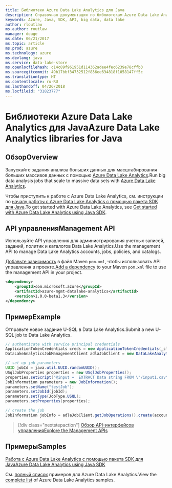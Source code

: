 ```yaml
---
title: Библиотеки Azure Data Lake Analytics для Java
description: Справочная документация по библиотекам Azure Data Lake Analytics для Java
keywords: Azure, Java, SDK, API, big data, data lake
author: rloutlaw
ms.author: routlaw
manager: douge
ms.date: 06/21/2017
ms.topic: article
ms.prod: azure
ms.technology: azure
ms.devlang: java
ms.service: data-lake-store
ms.openlocfilehash: c14c89f961951d114362adee4fec6239e78cffb3
ms.sourcegitcommit: 49b17bbf34732512f836ee634818f1058147ff5c
ms.translationtype: HT
ms.contentlocale: ru-RU
ms.lasthandoff: 04/26/2018
ms.locfileid: "31823777"
---
```

# <a name="azure-data-lake-analytics-libraries-for-java"></a><span data-ttu-id="562ad-104">Библиотеки Azure Data Lake Analytics для Java</span><span class="sxs-lookup"><span data-stu-id="562ad-104">Azure Data Lake Analytics libraries for Java</span></span>

## <a name="overview"></a><span data-ttu-id="562ad-105">Обзор</span><span class="sxs-lookup"><span data-stu-id="562ad-105">Overview</span></span>

<span data-ttu-id="562ad-106">Запускайте задания анализа больших данных для масштабирования больших массивов данных с помощью [Azure Data Lake Analytics](/azure/data-lake-analytics/data-lake-analytics-overview).</span><span class="sxs-lookup"><span data-stu-id="562ad-106">Run big data analysis jobs that scale to massive data sets with [Azure Data Lake Analytics](/azure/data-lake-analytics/data-lake-analytics-overview).</span></span>

<span data-ttu-id="562ad-107">Чтобы приступить к работе с Azure Data Lake Analytics, см. инструкции по [началу работы с Azure Data Lake Analytics с помощью пакета SDK для Java](/azure/data-lake-analytics/data-lake-analytics-get-started-java-sdk).</span><span class="sxs-lookup"><span data-stu-id="562ad-107">To get started with Azure Data Lake Analytics, see [Get started with Azure Data Lake Analytics using Java SDK](/azure/data-lake-analytics/data-lake-analytics-get-started-java-sdk).</span></span>

## <a name="management-api"></a><span data-ttu-id="562ad-108">API управления</span><span class="sxs-lookup"><span data-stu-id="562ad-108">Management API</span></span>

<span data-ttu-id="562ad-109">Используйте API управления для администрирования учетных записей, заданий, политик и каталогов Data Lake Analytics.</span><span class="sxs-lookup"><span data-stu-id="562ad-109">Use the management API to manage Data Lake Analytics accounts, jobs, policies, and catalogs.</span></span>

<span data-ttu-id="562ad-110">[Добавьте зависимость](https://maven.apache.org/guides/getting-started/index.html#How_do_I_use_external_dependencies) в файл Maven `pom.xml`, чтобы использовать API управления в проекте.</span><span class="sxs-lookup"><span data-stu-id="562ad-110">[Add a dependency](https://maven.apache.org/guides/getting-started/index.html#How_do_I_use_external_dependencies) to your Maven `pom.xml` file to use the management API in your project.</span></span>


```XML
<dependency>
    <groupId>com.microsoft.azure</groupId>
    <artifactId>azure-mgmt-datalake-analytics</artifactId>
    <version>1.0.0-beta1.3</version>
</dependency>
```

## <a name="example"></a><span data-ttu-id="562ad-111">Пример</span><span class="sxs-lookup"><span data-stu-id="562ad-111">Example</span></span>

<span data-ttu-id="562ad-112">Отправьте новое задание U-SQL в Data Lake Analytics.</span><span class="sxs-lookup"><span data-stu-id="562ad-112">Submit a new U-SQL job to Data Lake Analytics.</span></span>

```java
// authenticate with service principal credentials
ApplicationTokenCredentials creds = new ApplicationTokenCredentials(_clientId, _tenantId, _clientSecret, null);
DataLakeAnalyticsJobManagementClient adlaJobClient = new DataLakeAnalyticsJobManagementClientImpl(creds);

// set up job parameters
UUID jobId = java.util.UUID.randomUUID();
USqlJobProperties properties = new USqlJobProperties();
properties.setScript("@input =  EXTRACT Data string FROM \"/input1.csv\" USING Extractors.Csv(); OUTPUT @input TO @\"/output1.csv\" USING Outputters.Csv();");
JobInformation parameters = new JobInformation();
parameters.setName("testJob");
parameters.setJobId(jobId);
parameters.setType(JobType.USQL);
parameters.setProperties(properties);

// create the job
JobInformation jobInfo = adlaJobClient.getJobOperations().create(accountName, jobId, parameters).getBody();

```

> [!div class="nextstepaction"]
> [<span data-ttu-id="562ad-113">Обзор API-интерфейсов управления</span><span class="sxs-lookup"><span data-stu-id="562ad-113">Explore the Management APIs</span></span>](/java/api/overview/azure/datalakeanalytics/management)

## <a name="samples"></a><span data-ttu-id="562ad-114">Примеры</span><span class="sxs-lookup"><span data-stu-id="562ad-114">Samples</span></span>

<span data-ttu-id="562ad-115">[Работа с Azure Data Lake Analytics с помощью пакета SDK для Java][1]</span><span class="sxs-lookup"><span data-stu-id="562ad-115">[Azure Data Lake Analytics using Java SDK][1]</span></span> 

[1]: https://docs.microsoft.com/azure/data-lake-analytics/data-lake-analytics-get-started-java-sdk

<span data-ttu-id="562ad-116">См. [полный список](https://azure.microsoft.com/resources/samples/?platform=java&term=analytics) примеров для Azure Data Lake Analytics.</span><span class="sxs-lookup"><span data-stu-id="562ad-116">View the [complete list](https://azure.microsoft.com/resources/samples/?platform=java&term=analytics) of Azure Data Lake Analytics samples.</span></span>
